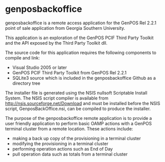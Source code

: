 # genposbackoffice 

genposbackoffice is a remote access application for the GenPOS Rel 2.2.1 point of sale
application from Georgia Southern University.

This application is an exploration of the GenPOS PCIF Third Party Toolkit and the API exposed
by the Third Party Toolkit dll.

The source code for this application requires the following components to compile and link:
 - Visual Studio 2005 or later
 - GenPOS PCIF Third Party Toolkit from GenPOS Rel 2.2.1
 - SQLite3 source which is included in the genposbackoffice Github as a directory tree
 
The installer file is generated using the NSIS nullsoft Scriptable Install System. The NSIS script
compiler is available from http://nsis.sourceforge.net/Download and must be installed before
the NSIS script, GenposBackOffice.nsi, can be compiled to produce the installer.

The purpose of the genposbackoffice remote application is to provide a user friendly application
to perform basic OAMP actions with a GenPOS terminal cluster from a remote location. These actions
include:
 - making a back up copy of the provisioning in a terminal cluster
 - modifying the provisioning in a terminal cluster
 - performing operation actions such as End of Day
 - pull operation data such as totals from a terminal cluster